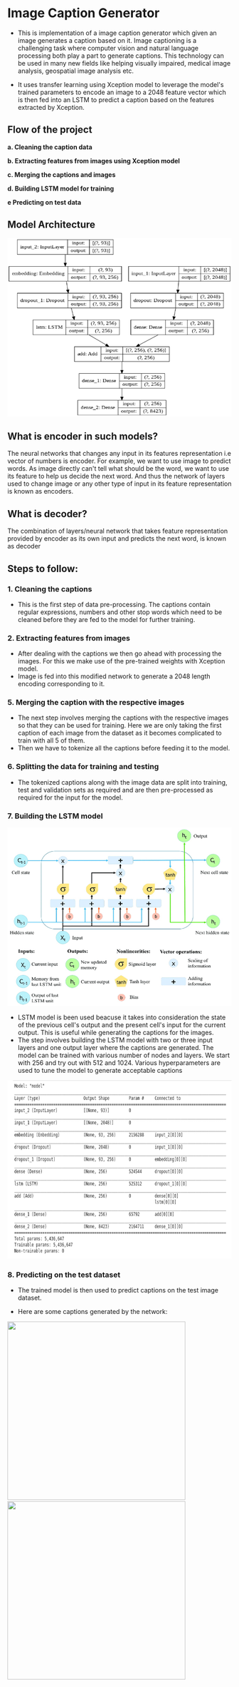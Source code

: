 # Image Caption Generator

* This is implementation of a image caption generator which given an image generates a caption based on it. Image captioning is a challenging task where computer vision and natural language processing both play a part to generate captions. This technology can be used in many new fields like helping visually impaired, medical image analysis, geospatial image analysis etc.

* It uses transfer learning using Xception model to leverage the model's trained parameters to encode an image to a 2048 feature vector which is then fed into an LSTM to predict a caption based on the features extracted by Xception.

## Flow of the project

**a. Cleaning the caption data**

**b. Extracting features from images using Xception model**

**c. Merging the captions and images**

**d. Building LSTM model for training**

**e  Predicting on test data**

## Model Architecture

<img src="model_plot.png" width="800" height="400"></img>

## What is encoder in such models?
The neural networks that changes any input in its features representation i.e vector of numbers is encoder. For example, we want to use image to predict words. As image directly can't tell what should be the word, we want to use its feature to help us decide the next word. And thus the network of layers used to change image or any other type of input in its feature representation is known as encoders.

## What is decoder?
The combination of layers/neural network that takes feature representation provided by encoder as its own input and predicts the next word, is known as decoder

## Steps to follow:

### 1. Cleaning the captions
* This is the first step of data pre-processing. The captions contain regular expressions, numbers and other stop words which need to be cleaned before they are fed to the model for further training.

### 2. Extracting features from images

* After dealing with the captions we then go ahead with processing the images. For this we make use of the pre-trained weights with Xception model.
* Image is fed into this modified network to generate a 2048 length encoding corresponding to it.

### 5. Merging the caption with the respective images

* The next step involves merging the captions with the respective images so that they can be used for training. Here we are only taking the first caption of each image from the dataset as it becomes complicated to train with all 5 of them. 
* Then we have to tokenize all the captions before feeding it to the model.

### 6. Splitting the data for training and testing
* The tokenized captions along with the image data are split into training, test and validation sets as required and are then pre-processed as required for the input for the model.

### 7. Building the LSTM model

<img src="LSTM.png" alt="drawing" width="800" height="400"/>


* LSTM model is been used beacuse it takes into consideration the state of the previous cell's output and the present cell's input for the current output. This is useful while generating the captions for the images.
* The step involves building the LSTM model with two or three input layers and one output layer where the captions are generated. The model can be trained with various number of nodes and layers. We start with 256 and try out with 512 and 1024. Various hyperparameters are used to tune the model to generate acceptable captions

<img src="lstm_model.png" alt="drawing" width="800" height="400"/>

### 8. Predicting on the test dataset 
* The trained model is then used to predict captions on the test image dataset. 

* Here are some captions generated by the network:

<div style="float:left">
<div style="float:left"><img src="https://i.imgur.com/Nmeg3DD.jpg" width="400" height="400"/>
<img src="https://i.imgur.com/J4mnPsG.jpg" width="400" height="400"/></div>
</div>